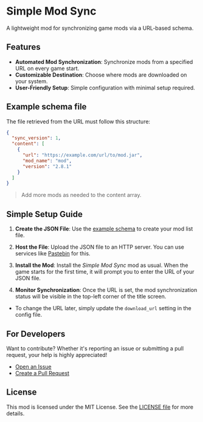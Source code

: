 # Simple Mod Sync

A lightweight mod for synchronizing game mods via a URL-based schema.

## Features

- **Automated Mod Synchronization**: Synchronize mods from a specified URL on every game start.
- **Customizable Destination**: Choose where mods are downloaded on your system.
- **User-Friendly Setup**: Simple configuration with minimal setup required.

## Example schema file

The file retrieved from the URL must follow this structure:

```json
{
  "sync_version": 1,
  "content": [
    {
      "url": "https://example.com/url/to/mod.jar",
      "mod_name": "mod",
      "version": "2.8.1"
    }
  ]
}
```
> Add more mods as needed to the content array.

## Simple Setup Guide

1. **Create the JSON File**: Use the [example schema](#example-schema-file) to create your mod list file.

2. **Host the File**: Upload the JSON file to an HTTP server. You can use services like [Pastebin](https://pastebin.com) for this.

3. **Install the Mod**: Install the _Simple Mod Sync_ mod as usual. When the game starts for the first time, it will prompt you to enter the URL of your JSON file.

4. **Monitor Synchronization**: Once the URL is set, the mod synchronization status will be visible in the top-left corner of the title screen.

- To change the URL later, simply update the `download_url` setting in the config file.

## For Developers

Want to contribute? Whether it's reporting an issue or submitting a pull request, your help is highly appreciated!

- [Open an Issue](https://github.com/oxydien/simple-mod-sync/issues/new)
- [Create a Pull Request](https://github.com/oxydien/simple-mod-sync/pulls)

## License

This mod is licensed under the MIT License. See the [LICENSE file](./LICENSE) for more details.
